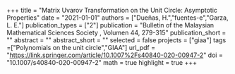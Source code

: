 +++
title = "Matrix Uvarov Transformation on the Unit Circle: Asymptotic Properties"
date = "2021-01-01"
authors = ["Dueñas, H.","fuentes-e","Garza, L. E."]
publication_types = ["2"]
publication = "Bulletin of the Malaysian Mathematical Sciences Society , Volumen 44, 279-315"
publication_short = ""
abstract = ""
abstract_short = ""
selected = false
projects = ["giaa"]
tags =["Polynomials on the unit circle","GIAA"]
url_pdf = "https://link.springer.com/article/10.1007%2Fs40840-020-00947-2"
doi = "10.1007/s40840-020-00947-2"
math = true
highlight = true
+++
